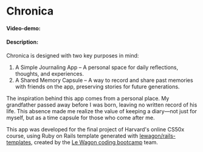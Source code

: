 # Chronica
#### Video-demo:
#### Description:
Chronica is designed with two key purposes in mind:

1. A Simple Journaling App – A personal space for daily reflections, thoughts, and experiences.
2. A Shared Memory Capsule – A way to record and share past memories with friends on the app, preserving stories for future generations.

The inspiration behind this app comes from a personal place. My grandfather passed away before I was born, leaving no written record of his life. This absence made me realize the value of keeping a diary—not just for myself, but as a time capsule for those who come after me.

This app was developed for the final project of Harvard's online CS50x course, using Ruby on Rails template generated with [lewagon/rails-templates](https://github.com/lewagon/rails-templates), created by the [Le Wagon coding bootcamp](https://www.lewagon.com) team.
